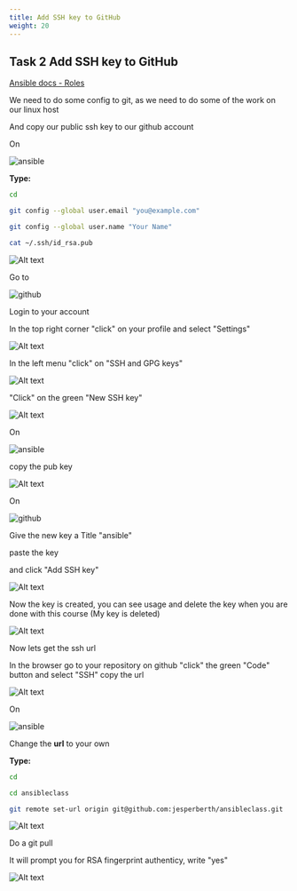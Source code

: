 ```yaml
---
title: Add SSH key to GitHub
weight: 20
---
```


## Task 2 Add SSH key to GitHub

[Ansible docs - Roles](https://docs.ansible.com/ansible/latest/user_guide/playbooks_reuse_roles.html)

We need to do some config to git, as we need to do some of the work on our linux host

And copy our public ssh key to our github account

On

![ansible](/images/ansible.png)

__Type:__

```bash
cd

git config --global user.email "you@example.com"

git config --global user.name "Your Name"

cat ~/.ssh/id_rsa.pub

```

![Alt text](images/001_git_commands.png?raw=true "git commands")

Go to

![github](/images/github.png)

Login to your account

In the top right corner "click" on your profile and select "Settings"

![Alt text](images/002_github_settings.png?raw=true "github settings")

In the left menu "click" on "SSH and GPG keys"

![Alt text](images/003_github_settings.png?raw=true "github settings")

"Click" on the green "New SSH key"

![Alt text](images/004_github_newssh.png?raw=true "github settings")

On

![ansible](/images/ansible.png)

copy the pub key

![Alt text](images/005_github_pubkey.png?raw=true "github settings")

On

![github](/images/github.png)

Give the new key a Title "ansible"

paste the key

and click "Add SSH key"

![Alt text](images/006_github_pubkey_add.png?raw=true "github settings")

Now the key is created, you can see usage and delete the key when you are done with this course (My key is deleted)

![Alt text](images/007_github_pubkey.png?raw=true "github settings")

Now lets get the ssh url

In the browser go to your repository on github "click" the green "Code" button and select "SSH" copy the url

![Alt text](images/008_github_sshurl.png?raw=true "github sshurl")

On

![ansible](/images/ansible.png)

Change the __url__ to your own

__Type:__

```bash
cd

cd ansibleclass

git remote set-url origin git@github.com:jesperberth/ansibleclass.git

```

![Alt text](images/009_github_sshurl_cmd.png?raw=true "github sshurl cmd")

Do a git pull

It will prompt you for RSA fingerprint authenticy, write "yes"

![Alt text](images/010_git_pull.png?raw=true "git pull")
